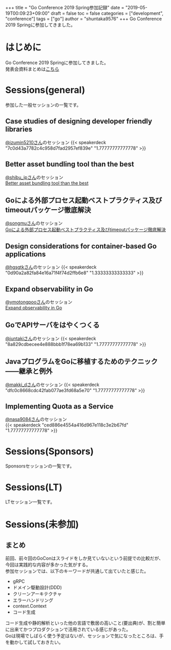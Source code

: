 +++
title = "Go Conference 2019 Spring参加記録"
date = "2019-05-19T00:09:23+09:00"
draft = false
toc = false
categories = ["development", "conference"]
tags = ["go"]
author = "shuntaka9576"
+++
Go Conference 2019 Springに参加してきました。

<!--more-->

# はじめに
Go Conference 2019 Springに参加してきました。  
発表会資料まとめは[こちら](https://mom0tomo.github.io/post/gocon_2019_spring/)

# Sessions(general)
参加した一般セッションの一覧です。

## Case studies of designing developer friendly libraries
[@izumin5210さん](https://twitter.com/izumin5210)のセッション
{{< speakerdeck "7c0d43a7782c4c958d7fad2957ef839e" "1.77777777777778" >}}

## Better asset bundling tool than the best
[@shibu_jpさん](https://twitter.com/shibu_jp)のセッション  
[Better asset bundling tool than the best](https://docs.google.com/presentation/d/1_FfMqmcrfPGNTGeo6okTwC08742H19XVpnm9l98KvSc/edit#slide=id.g33148270ac_0_143)

## Goによる外部プロセス起動ベストプラクティス及びtimeoutパッケージ徹底解決
[@songmuさん](https://twitter.com/songmu)のセッション  
[Goによる外部プロセス起動ベストプラクティス及びtimeoutパッケージ徹底解決](http://songmu.github.io/slides/gocon2019-spring/#0)

## Design considerations for container-based Go applications
[@hgsgtkさん](https://twitter.com/hgsgtk)のセッション
{{< speakerdeck "0d90a2a82fa84e16a71f4f74d2ffb6e8" "1.33333333333333" >}}

## Expand observability in Go
[@ymotongpooさん](https://twitter.com/ymotongpoo)のセッション  
[Expand observability in Go](https://docs.google.com/presentation/d/e/2PACX-1vRiua4UZzSEGuS-IIHLjwEA9VpQda8eo_z59AYSd5z8oFm7t5cjM6Jrxh3XqMLjQ6dM13WBtUd7IEH7/pub?slide=id.g405a9dc47b_0_0)

## GoでAPIサーバをはやくつくる
[@juntakiさん](https://twitter.com/juntaki)のセッション
{{< speakerdeck "8a829cdbecee4e888bbb1f78ea69b133" "1.77777777777778" >}}

## JavaプログラムをGoに移植するためのテクニック――継承と例外
[@makki_dさん](https://twitter.com/makki_d)のセッション
{{< speakerdeck "dfc0c8668cdc42fab077ae3fd68a5e70" "1.77777777777778" >}}

## Implementing Quota as a Service
[@nasa9084さん](https://twitter.com/nasa9084)のセッション  
{{< speakerdeck "ced886e4554a416d967e118c3e2b67fd" "1.77777777777778" >}}

# Sessions(Sponsors)
Sponsorsセッションの一覧です。

# Sessions(LT)
LTセッション一覧です。

# Sessions(未参加)

## まとめ
前回、前々回のGoConはスライドをしか見ていないという前提での比較だが、今回は実践的な内容が多かった気がする。  
参加セッションでは、以下のキーワードが共通して出ていたと感じた。

* gRPC
* ドメイン駆動設計(DDD)
* クリーンアーキテクチャ
* エラーハンドリング
* context.Context
* コード生成

コード生成や静的解析といった他の言語で敷居の高いこと(要出典)が、割と簡単に出来てかつプロダクションで活用されている感じがあった。  
Goは現場でしばらく使う予定はないが、セッションで気になったところは、手を動かして試しておきたい。

